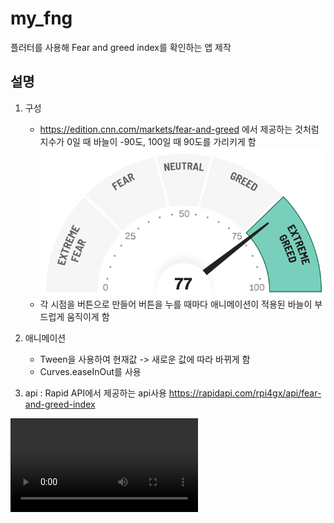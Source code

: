 # my_fng
플러터를 사용해 Fear and greed index를 확인하는 앱 제작

## 설명

1. 구성 
   - https://edition.cnn.com/markets/fear-and-greed 에서 제공하는 것처럼 지수가 0일 때 바늘이 -90도, 100일 때 90도를 가리키게 함
  ![cnnfnb](./readme/cnnfnb.png)
   - 각 시점을 버튼으로 만들어 버튼을 누를 때마다 애니메이션이 적용된 바늘이 부드럽게 움직이게 함

1. 애니메이션
   - Tween을 사용하여 현재값 -> 새로운 값에 따라 바뀌게 함
   - Curves.easeInOut를 사용

2. api : Rapid API에서 제공하는 api사용
        https://rapidapi.com/rpi4gx/api/fear-and-greed-index

<video controls src="./readme/iPhone_15_Pro_fnb.mp4" title="my_fnb"></video>